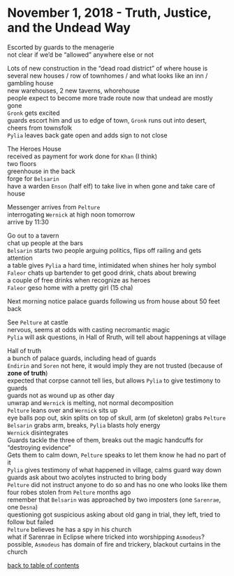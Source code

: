 # November 1, 2018 - Truth, Justice, and the Undead Way

Escorted by guards to the menagerie  
not clear if we’d be “allowed” anywhere else or not  

Lots of new construction in the “dead road district” of where house is  
several new houses / row of townhomes / and what looks like an inn / gambling house  
new warehouses, 2 new taverns, whorehouse  
people expect to become more trade route now that undead are mostly gone  
`Gronk` gets excited  
guards escort him and us to edge of town, `Gronk` runs out into desert, cheers from townsfolk  
`Pylia` leaves back gate open and adds sign to not close  

The Heroes House  
received as payment for work done for `Khan` (I think)  
two floors  
greenhouse in the back  
forge for `Belsarin`  
have a warden `Enson` (half elf) to take live in when gone and take care of house  

Messenger arrives from `Pelture`  
interrogating `Wernick` at high noon tomorrow  
arrive by 11:30  

Go out to a tavern  
chat up people at the bars  
`Belsarin` starts two people arguing politics, flips off railing and gets attention  
a table gives `Pylia` a hard time, intimidated when shines her holy symbol  
`Faleor` chats up bartender to get good drink, chats about brewing  
a couple of free drinks when recognize as heroes  
`Faleor` geso home with a pretty girl (15 cha)  

Next morning notice palace guards following us from house about 50 feet back  

See `Pelture` at castle  
nervous, seems at odds with casting necromantic magic  
`Pylia` will ask questions, in Hall of Rruth, will tell about happenings at village  

Hall of truth  
a bunch of palace guards, including head of guards  
`Endirin` and `Soren` not here, it would imply they are not trusted (because of **zone of truth**)  
expected that corpse cannot tell lies, but allows `Pylia` to give testimony to guards  
guards not as wound up as other day  
unwrap and `Wernick` is melting, not normal decomposition  
`Pelture` leans over and `Wernick` sits up  
eye balls pop out, skin splits on top of skull, arm (of skeleton) grabs `Pelture`  
`Belsarin` grabs arm, breaks, `Pylia` blasts holy energy  
`Wernick` disintegrates  
Guards tackle the three of them, breaks out the magic handcuffs for “destroying evidence”  
Gets them to calm down, `Pelture` speaks to let them know he had no part of it  
`Pylia` gives testimony of what happened in village, calms guard way down  
guards ask about two acolytes instructed to bring body  
`Pelture` did not instruct anyone to do so and has no one who looks like them  
four robes stolen from `Pelture` months ago  
remember that `Belsarin` was approached by two imposters (one `Sarenrae`, one `Desna`)  
questioning got suspicious asking about old gang in trial, they left, tried to follow but failed  
`Pelture` believes he has a spy in his church  
what if Sarenrae in Eclipse where tricked into worshipping `Asmodeus`?  
possible, `Asmodeus` has domain of fire and trickery, blackout curtains in the church  

[back to table of contents](/sessions/README.md)
